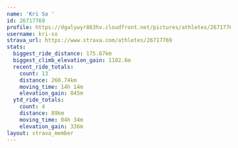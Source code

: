 ```yaml
---
name: 'Kri So '
id: 26717769
profile: https://dgalywyr863hv.cloudfront.net/pictures/athletes/26717769/7761026/14/large.jpg
username: kri-so
strava_url: https://www.strava.com/athletes/26717769
stats:
  biggest_ride_distance: 175.67km
  biggest_climb_elevation_gain: 1102.6m
  recent_ride_totals:
    count: 13
    distance: 260.74km
    moving_time: 14h 14m
    elevation_gain: 845m
  ytd_ride_totals:
    count: 4
    distance: 89km
    moving_time: 04h 34m
    elevation_gain: 336m
layout: strava_member
--- 
```

